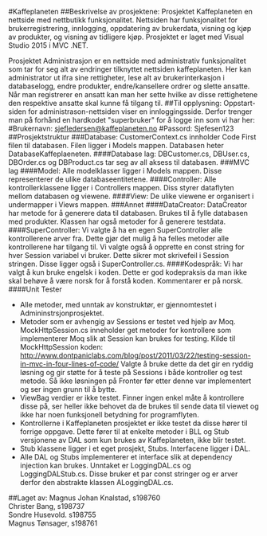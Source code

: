 #Kaffeplaneten
##Beskrivelse av prosjektene:
Prosjektet Kaffeplaneten en nettside med nettbutikk funksjonalitet. Nettsiden har funksjonalitet for brukerregistrering, innlogging,  oppdatering av brukerdata, visning og kjøp av produkter, og visning av tidligere kjøp. Prosjektet er laget med Visual Studio 2015 i MVC .NET.

Prosjektet Administrasjon er en nettside med administrativ funksjonalitet som tar for seg alt av endringer tilknyttet nettsiden kaffeplaneten. Her kan administrator ut ifra sine rettigheter, lese alt av brukerinterkasjon i databaselogg, endre produkter, endre/kansellere ordrer og slette ansatte. Når man registrerer en ansatt kan man her sette hvilke av disse rettighetene den respektive ansatte skal kunne få tilgang til. 
##Til opplysning:
Oppstart-siden for administrason-nettsiden viser en innloggingsside. Derfor trenger man på forhånd en hardkodet "superbruker"
for å logge inn som vi har her:
#Brukernavn: sjefledersen@kaffeplaneten.no
#Passord: Sjefesen123
##Prosjektstruktur
###Database:
CustomerContext.cs innholder Code First filen til databasen. Filen ligger i Models mappen.
Databasen heter DatabaseKaffeplaeneten.
####Database lag:
DBCustomer.cs, DBUser.cs, DBOrder.cs og DBProduct.cs tar seg av all aksess til databasen. 
###MVC lag
####Model:
Alle modelklasser ligger i Models mappen. Disse representerer de ulike databaseentitetene.
####Controller:
Alle kontrollerklassene ligger i Controllers mappen. Diss styrer dataflyten mellom databasen og viewene.
####View:
De ulike viewene er organisert i undermapper i Views mappen. 
###Annet
####DataCreator:
DataCreator har metode for å generere data til databasen. Brukes til å fylle databasen med produkter. Klassen har også metoder for å generere testdata.
####SuperController:
Vi valgte å ha en egen SuperController alle kontrollerene arver fra. 
Dette gjør det mulig å ha felles metoder alle kontrollerene har tilgang til. Vi valgte også å opprette en const string for hver Session variabel vi bruker. 
Dette sikrer mot skrivefeil i Session stringen. Disse ligger også i SuperController.cs.
####Kodespråk:
Vi har valgt å kun bruke engelsk i koden. Dette er god kodepraksis da man ikke skal behøve å være norsk for å forstå koden. Kommentarer er på norsk. 
####Unit Tester
-	Alle metoder, med unntak av konstruktør, er gjennomtestet i Admininstrsjonprosjektet.
-	Metoder som er avhengig av Sessions er testet ved hjelp av Moq. MockHttpSession.cs inneholder get metoder for kontrollere som implementerer Moq slik at Session kan brukes for testing. 
Kilde til MockHttpSession koden: http://www.dontpaniclabs.com/blog/post/2011/03/22/testing-session-in-mvc-in-four-lines-of-code/
Valgte å bruke dette da det gir en ryddig løsning og gir støtte for å teste på Sessions i både kontroller og test metode. Så ikke løsningen på Fronter før etter denne var implementert og ser ingen grunn til å bytte. 
-	ViewBag verdier er ikke testet. Finner ingen enkel måte å kontrollere disse på, ser heller ikke behovet da de brukes til sende data til viewet og ikke har noen funksjonell betydning for programflyten.
-	Kontrollerne i Kaffeplaneten prosjektet er ikke testet da disse hører til forrige oppgave. Dette fører til at enkelte metoder i BLL og Stub versjonene av DAL som kun brukes av Kaffeplaneten, ikke blir testet. 
-	Stub klassene ligger i et eget prosjekt, Stubs. Interfacene ligger i DAL.
-	Alle DAL og Stubs implementerer et interface slik at dependency injection kan brukes. Unntaket er LoggingDAL.cs og LoggingDALStub.cs. Disse bruker et par const stringer og er arver derfor den abstrakte klassen ALoggingDAL.cs. 

##Laget av:
Magnus Johan Knalstad, s198760
<br />
Christer Bang, s198737
<br />
Sondre Husevold. s198755
<br />
Magnus Tønsager, s198761
